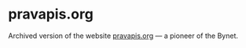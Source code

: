 # pravapis.org
Archived version of the website [pravapis.org](https://pravapis.org.dyskurs.be) — a pioneer of the Bynet.
